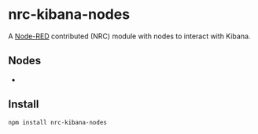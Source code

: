 # nrc-kibana-nodes

A [Node-RED](http://www.nodered.org) contributed (NRC) module with nodes to interact with Kibana.


## Nodes

 -


## Install

```
npm install nrc-kibana-nodes
```


